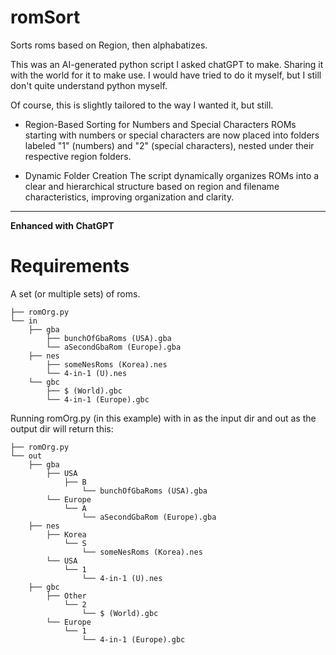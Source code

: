 # romSort
Sorts roms based on Region, then alphabatizes.

This was an AI-generated python script I asked chatGPT to make. Sharing it with the world for it to make use.
I would have tried to do it myself, but I still don't quite understand python myself.

Of course, this is slightly tailored to the way I wanted it, but still.

  - Region-Based Sorting for Numbers and Special Characters
  ROMs starting with numbers or special characters are now placed into folders labeled "1" (numbers) and "2" (special characters), nested under their respective region folders.
  
  - Dynamic Folder Creation
  The script dynamically organizes ROMs into a clear and hierarchical structure based on region and filename characteristics, improving organization and clarity.
---
**Enhanced with ChatGPT**

# Requirements
A set (or multiple sets) of roms.

```
├── romOrg.py
└── in
    ├── gba
        ├── bunchOfGbaRoms (USA).gba
        └── aSecondGbaRom (Europe).gba
    ├── nes
        ├── someNesRoms (Korea).nes
        └── 4-in-1 (U).nes
    └── gbc
        ├── $ (World).gbc
        └── 4-in-1 (Europe).gbc
```

Running romOrg.py (in this example) with in as the input dir and out as the output dir will return this:

```
├── romOrg.py
└── out
    ├── gba
        ├── USA
            ├── B
                └── bunchOfGbaRoms (USA).gba
        └── Europe
            └── A
                └── aSecondGbaRom (Europe).gba
    ├── nes
        ├── Korea
            └── S
                └── someNesRoms (Korea).nes
        └── USA
            └── 1
                └── 4-in-1 (U).nes
    ├── gbc
        ├── Other
            └── 2
                └── $ (World).gbc
        └── Europe
            └── 1
                └── 4-in-1 (Europe).gbc
```
